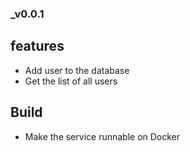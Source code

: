 ### _v0.0.1
## features
- Add user to the database
- Get the list of all users

## Build
- Make the service runnable on Docker
